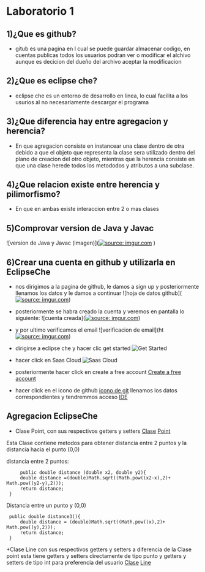 Laboratorio 1
======================
1)¿Que es github?
---------------
+ gitub es una pagina en l cual se puede guardar almacenar codigo, en cuentas publicas todos los usuarios podran ver o modificar el alchivo aunque es decicion del dueño del archivo aceptar la modificacion 

2)¿Que es eclipse che?
-----------------------
+ eclipse che es un entorno de desarrollo en linea, lo cual facilita a los usurios al no necesariamente descargar el programa

3)¿Que diferencia hay entre agregacion y herencia?
--------------------------------------------------
+ En que agregacion consiste en instancear una clase dentro de otra debido a que el objeto que representa la clase sera utilizado dentro del plano de creacion del otro objeto,
mientras que la herencia consiste en que una clase herede todos los metododos y atributos a una subclase.

4)¿Que relacion existe entre herencia y pilimorfismo?  
-----------------------------------------------------
+ En que en ambas existe interaccion entre 2 o mas clases

5)Comprovar version de Java y Javac
-------------------------------------------

![version de Java y Javac (imagen)](<a href="http://imgur.com/QA08hLV"><img src="http://i.imgur.com/QA08hLV.png" title="source: imgur.com" /></a>
)

6)Crear una cuenta en github y utilizarla en EclipseChe
-------------------------------------------------------
+ nos dirigimos a la pagina de github, le damos a sign up y posteriormente llenamos los datos y le damos a continuar
![hoja de datos github](<a href="http://imgur.com/mURAyHE"><img src="http://i.imgur.com/mURAyHE.png" title="source: imgur.com" /></a>)
+ posteriormente se habra creado la cuenta y veremos en pantalla lo siguiente:
![cuenta creada](<a href="http://imgur.com/fJeXlGG"><img src="http://i.imgur.com/fJeXlGG.png" title="source: imgur.com" /></a>)

+ y por ultimo verificamos el email
![verificacion de email](ht<a href="http://imgur.com/fvj43wM"><img src="http://i.imgur.com/fvj43wM.png" title="source: imgur.com" /></a>)

+ dirigirse a eclipse che y hacer clic get started
![Get Started](https://photos-3.dropbox.com/t/2/AAAwFoXFNQrg-0higNxm9alGEi8RjcYivWaEQbOPDirHjw/12/596449354/png/32x32/1/_/1/2/eclipse%20che%201.png/EM6FuOcEGJwwIAIoAg/jAx5pvi8iQl4X_ZJpDioNPkiIf_4RZX9DjvVPMUToJg?size=1600x1200&size_mode=3)
+ hacer click en Saas Cloud
![Saas Cloud](https://photos-1.dropbox.com/t/2/AAA3a-i0ow9UmtqtZKwR_bfWA3Hc67N6sqUtJhrQmQ_GEg/12/596449354/png/32x32/1/_/1/2/eclipse%20che%202.png/EM6FuOcEGJ0wIAIoAg/8QtJALQMcgMNNjLQmzZb5KGnQWxpFOZVEYzhrbCJKBg?size=1600x1200&size_mode=3)
+ posteriormente hacer click en create a free account 
[Create a free account](https://photos-6.dropbox.com/t/2/AACFf2tHkSSGEIf7eZ00dvItarr_SOWq4bxBGCPch-h7FA/12/596449354/png/32x32/1/_/1/2/eclipse%20che%203.png/EM6FuOcEGJ4wIAIoAg/Tv9MMoqfd0oMgUfr0Epcstz6Se3ffsIfvg5GnEzCvTM?size=1600x1200&size_mode=3)
+ hacer click en el icono de github
[icono de git](https://photos-4.dropbox.com/t/2/AAC9kXwEQUaZQbX-k25v7NgzEekw1npUdk4b-KeemeLfpw/12/596449354/png/32x32/1/_/1/2/eclipse%20che%204.png/EM6FuOcEGJ8wIAIoAg/FxDS38fHdGu2X_KsKM8GJx04mjYxjuX9Q5RMyMFLKuA?size=1600x1200&size_mode=3)
llenamos los datos correspondientes y tendremmos acceso 
[IDE](https://photos-2.dropbox.com/t/2/AABeKnMRudDOmjasPRvVrxTlTqjgFcKKWw9TAinJW63TbQ/12/596449354/png/32x32/1/_/1/2/eclipse%20che%205.png/EM6FuOcEGKAwIAIoAg/FZwyW4WSPUuwDgvGXf_QmlSOMYbAmIgwLmo75nnJfAk?size=1600x1200&size_mode=3)


Agregacion EclipseChe
-----------------------
+ Clase Point, con sus respectivos getters y setters 
[Clase](https://photos-1.dropbox.com/t/2/AAATh-UnQ4JICJi5pvZTuCuorfBvB42_ih2b39aRxfQkbQ/12/596449354/png/32x32/1/_/1/2/punto%20java%201.png/EM6FuOcEGKQwIAIoAg/4GEABcZJyqmzJhq92WbJTvsN4HEWyaK1VAPLhhWpsWs?size=1600x1200&size_mode=3)
[Point](https://photos-6.dropbox.com/t/2/AAD-cJ7Ov4Px-Sx83gf8ZpzEw8ELiRBYi6asdKn8FOh9rg/12/596449354/png/32x32/1/_/1/2/punto%20java%202.png/EM6FuOcEGKQwIAIoAg/tzB5FL3x3TWyS-3w5ibN_hm9fxe-FNb4qjN5FX51gE4?size=1600x1200&size_mode=3)

Esta Clase contiene metodos para obtener distancia entre 2 puntos y la distancia hacia el punto (0,0)

distancia entre 2 puntos:

         public double distance (double x2, double y2){
         double distance =(double)Math.sqrt((Math.pow((x2-x),2)+ Math.pow((y2-y),2)));
         return distance;
     }

Distancia entre un punto y (0,0)
 
     public double distance3(){
         double distance = (double)Math.sqrt((Math.pow((x),2)+ Math.pow((y),2)));
         return distance;
     }
     
+Clase Line con sus respectivos getters y setters a diferencia de la Clase point esta tiene getters y setters directamente de tipo punto y getters y setters de tipo int para preferencia del usuario
[Clase](https://photos-1.dropbox.com/t/2/AAA4hqi4oWxcoazKlG5Z3ZJM7ds-b18Sd6INH8YgdQhTrg/12/596449354/png/32x32/1/_/1/2/linea%20java%201.png/EM6FuOcEGKQwIAIoAg/XLN1uxqwSA2Pjlg0eQFjQb9uTW8X57jgZ2Vx903e9Eo?size=1600x1200&size_mode=3)
[Line](https://photos-5.dropbox.com/t/2/AADZCGgy7FIr6edbK2tOXLHs95sU61V-l2o_Dbuqj75NXw/12/596449354/png/32x32/1/_/1/2/linea%20java%202.png/EM6FuOcEGKQwIAIoAg/xeM7O8Zkg8dzrxNRTzy0mI8VzBMnlarpufdoxoLlrbI?size=1600x1200&size_mode=3)



   
     






